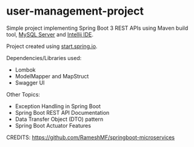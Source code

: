 # user-management-project
Simple project implementing Spring Boot 3 REST APIs using Maven build tool, [MySQL Server](https://dev.mysql.com/downloads/mysql/) and [Intellij IDE](https://www.jetbrains.com/idea/). 

Project created using [start.spring.io](https://start.spring.io/).

Dependencies/Libraries used:
* Lombok
* ModelMapper and MapStruct
* Swagger UI

Other Topics: 
* Exception Handling in Spring Boot
* Spring Boot REST API Documentation
* Data Transfer Object (DTO) pattern
* Spring Boot Actuator Features

CREDITS: https://github.com/RameshMF/springboot-microservices
